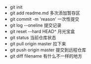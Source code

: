 - git init
- git add readme.md   多次添加暂存区
- git commit -m 'reason'  一次性提交
- git log --oneline   提交记录
- git reset --hard HEAD^  月光宝盒
- git status  当前仓库状态
- git pull origin master 拉下来
- git push origin master  提交到远程仓库
- git diff filename   有什么不一样的地方
